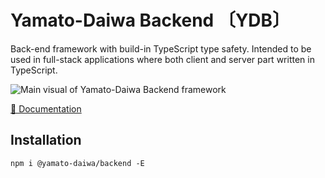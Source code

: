 # Yamato-Daiwa Backend 〔YDB〕

Back-end framework with build-in TypeScript type safety.
Intended to be used in full-stack applications where both client and server part written in TypeScript.

![Main visual of Yamato-Daiwa Backend framework](https://user-images.githubusercontent.com/41653501/168190921-78edc07d-58cc-4298-8b59-182468cf280a.png)

[📖 Documentation](https://github.com/TokugawaTakeshi/Yamato-Daiwa-Backend/blob/master/README.md)


## Installation

```
npm i @yamato-daiwa/backend -E
```
